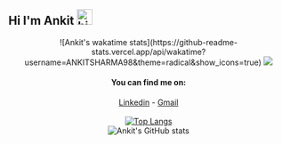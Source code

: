 ## Hi I'm Ankit <img src="https://user-images.githubusercontent.com/1303154/88677602-1635ba80-d120-11ea-84d8-d263ba5fc3c0.gif" width="28px" alt="hi">

<div align="center">
![Ankit's wakatime stats](https://github-readme-stats.vercel.app/api/wakatime?username=ANKITSHARMA98&theme=radical&show_icons=true)
<img src="https://github.com/SP-XD/SP-XD/blob/main/images/dino.gif?raw=true" />

<br>



#### You can find me on:
[Linkedin](https://www.linkedin.com/in/ankit-sharma-7843aa187) - [Gmail](mailto:ankitsharma8794@gmail.com)
<br>
<br>
<a href="https://github.com/ANKITSHARMA98">
![Top Langs](https://github-readme-stats.vercel.app/api/top-langs/?username=ANKITSHARMA98&theme=radical&layout=compact)
</a>
<br>
![Ankit's GitHub stats](https://github-readme-stats.vercel.app/api?username=ANKITSHARMA98&theme=radical&show_icons=true)
</div>
